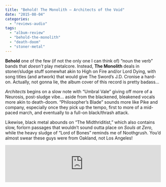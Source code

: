 ```yaml
---
title: "Behold! The Monolith – Architects of the Void"
date: "2015-08-04"
categories: 
  - "reviews-audio"
tags: 
  - "album-review"
  - "behold-the-monolith"
  - "death-doom"
  - "stoner-metal"
---
```


**Behold** one of the few (if not the only one I can think of) “noun the verb” bands that _doesn’t_ play metalcore. Instead, **The Monolith** deals in stoner/sludge stuff somewhat akin to High on Fire and/or Lord Dying, with song titles (and artwork) that would give The Sword’s J.D. Cronise a hard-on. Actually, not gonna lie, the album cover of this record is pretty badass…

_Architects_ begins on a slow note with “Umbral Vale” giving off more of a Neurosis, post-sludge vibe… aside from the blackened, bleakened vocals more akin to death-doom. “Philosopher’s Blade” sounds more like Pike and company, especially once they pick up the tempo, first to more of a mid-paced march, and eventually to a full-on black/thrash attack.

Likewise, black metal abounds on “The Midthriditist,” which also contains slow, forlorn passages that wouldn’t sound outta place on _Souls at Zero_, while the heavy sludge of “Lord of Bones” reminds me of Noothgrush. You’d almost swear these guys were from Oakland, not Los Angeles!

<iframe style="border: 0; width: 100%; height: 120px;" src="https://bandcamp.com/EmbeddedPlayer/album=2581305804/size=large/bgcol=ffffff/linkcol=0687f5/tracklist=false/artwork=small/transparent=true/" width="300" height="150" seamless=""><a href="http://beholdthemonolith.bandcamp.com/album/architects-of-the-void">Architects of the Void by Behold! The Monolith</a></iframe>
